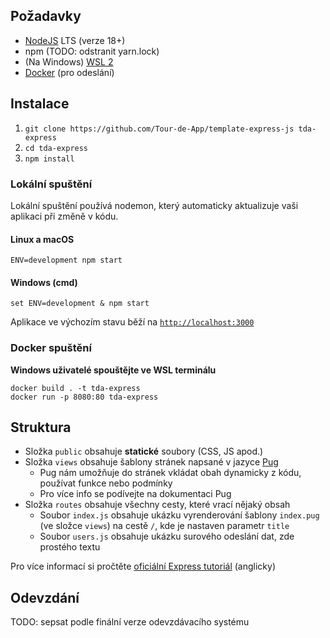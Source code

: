 ## Požadavky

- [NodeJS](https://nodejs.org) LTS (verze 18+)
- npm (TODO: odstranit yarn.lock)
- (Na Windows) [WSL 2](https://learn.microsoft.com/en-us/windows/wsl/install)
- [Docker](https://www.docker.com/) (pro odeslání)

## Instalace

1. `git clone https://github.com/Tour-de-App/template-express-js tda-express`
2. `cd tda-express`
3. `npm install`

### Lokální spuštění

Lokální spuštění používá nodemon, který automaticky aktualizuje vaši aplikaci při změně v kódu.

#### Linux a macOS
```
ENV=development npm start
```

#### Windows (cmd)
```
set ENV=development & npm start
```

Aplikace ve výchozím stavu běží na [`http://localhost:3000`](http://localhost:3000)

### Docker spuštění
**Windows uživatelé spouštějte ve WSL terminálu**
```
docker build . -t tda-express
docker run -p 8080:80 tda-express
```

## Struktura

- Složka `public` obsahuje __statické__ soubory (CSS, JS apod.)
- Složka `views` obsahuje šablony stránek napsané v jazyce [Pug](https://pugjs.org/api/getting-started.html)
  - Pug nám umožňuje do stránek vkládat obah dynamicky z kódu, používat funkce nebo podmínky
  - Pro více info se podívejte na dokumentaci Pug
- Složka `routes` obsahuje všechny cesty, které vrací nějaký obsah
  - Soubor `index.js` obsahuje ukázku vyrenderování šablony `index.pug` (ve složce `views`) na cestě `/`, kde je nastaven parametr `title`
  - Soubor `users.js` obsahuje ukázku surového odeslání dat, zde prostého textu

Pro více informací si pročtěte [oficiální Express tutoriál](https://expressjs.com/en/guide/routing.html) (anglicky)

## Odevzdání

TODO: sepsat podle finální verze odevzdávacího systému
